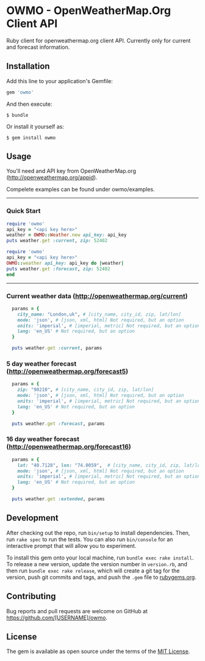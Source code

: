 # OWMO - OpenWeatherMap.Org Client API

Ruby client for openweathermap.org client API.  Currently only for current and forecast information.

## Installation

Add this line to your application's Gemfile:

```ruby
gem 'owmo'
```

And then execute:

    $ bundle

Or install it yourself as:

    $ gem install owmo

## Usage

You'll need and API key from OpenWeatherMap.org (http://openweathermap.org/appid).

Compelete examples can be found under owmo/examples.

----
### Quick Start

```ruby
require 'owmo'
api_key = "<api key here>"
weather = OWMO::Weather.new api_key: api_key
puts weather.get :current, zip: 52402
```

```ruby
require 'owmo'
api_key = "<api key here>"
OWMO::weather api_key: api_key do |weather|
puts weather.get :forecast, zip: 52402
end
```
----

### Current weather data (http://openweathermap.org/current)
```ruby
  params = {
    city_name: "London,uk", # [city_name, city_id, zip, lat/lon]
    mode: 'json', # [json, xml, html] Not required, but an option
    units: 'imperial', # [imperial, metric] Not required, but an option
    lang: 'en_US' # Not required, but an option
  }

  puts weather.get :current, params

```
### 5 day weather forecast (http://openweathermap.org/forecast5)
```ruby
  params = {
    zip: "90210", # [city_name, city_id, zip, lat/lon]
    mode: 'json', # [json, xml, html] Not required, but an option
    units: 'imperial', # [imperial, metric] Not required, but an option
    lang: 'en_US' # Not required, but an option
  }

  puts weather.get :forecast, params
```

### 16 day weather forecast (http://openweathermap.org/forecast16)
```ruby
  params = {
    lat: "40.7128", lon: "74.0059",  # [city_name, city_id, zip, lat/lon]
    mode: 'json', # [json, xml, html] Not required, but an option
    units: 'imperial', # [imperial, metric] Not required, but an option
    lang: 'en_US' # Not required, but an option
  }

  puts weather.get :extended, params
```

## Development

After checking out the repo, run `bin/setup` to install dependencies. Then, run `rake spec` to run the tests. You can also run `bin/console` for an interactive prompt that will allow you to experiment.

To install this gem onto your local machine, run `bundle exec rake install`. To release a new version, update the version number in `version.rb`, and then run `bundle exec rake release`, which will create a git tag for the version, push git commits and tags, and push the `.gem` file to [rubygems.org](https://rubygems.org).

## Contributing

Bug reports and pull requests are welcome on GitHub at https://github.com/[USERNAME]/owmo.


## License

The gem is available as open source under the terms of the [MIT License](http://opensource.org/licenses/MIT).

